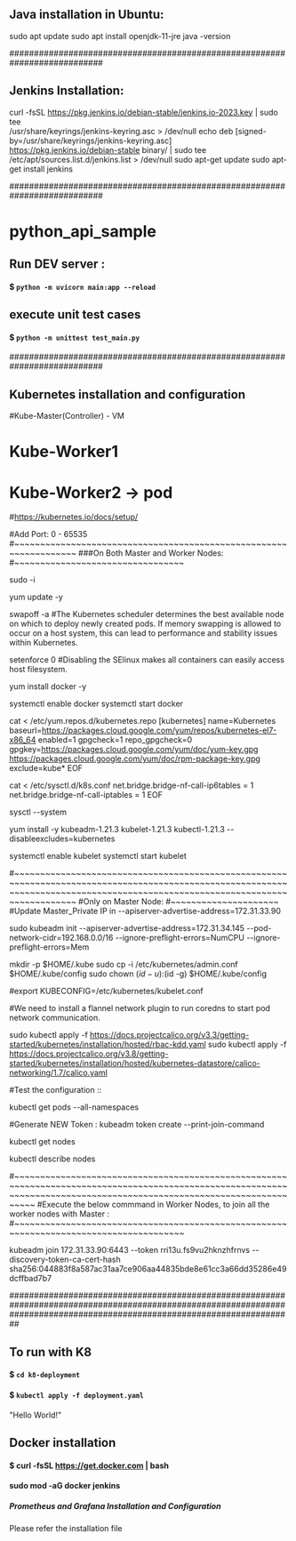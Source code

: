 ## Java installation in Ubuntu:
sudo apt update
sudo apt install openjdk-11-jre
java -version

###########################################################################

## Jenkins Installation:
curl -fsSL https://pkg.jenkins.io/debian-stable/jenkins.io-2023.key | sudo tee \
  /usr/share/keyrings/jenkins-keyring.asc > /dev/null
echo deb [signed-by=/usr/share/keyrings/jenkins-keyring.asc] \
  https://pkg.jenkins.io/debian-stable binary/ | sudo tee \
  /etc/apt/sources.list.d/jenkins.list > /dev/null
sudo apt-get update
sudo apt-get install jenkins		

###########################################################################

# python_api_sample

## Run DEV server : 
#### $ `python -m uvicorn main:app --reload`
## execute unit test cases
#### $ `python -m unittest test_main.py` 

###########################################################################

## Kubernetes installation and configuration
#Kube-Master(Controller)  - VM 
#	Kube-Worker1
#	Kube-Worker2  -> pod 

#https://kubernetes.io/docs/setup/
	
#Add Port: 0 - 65535
#~~~~~~~~~~~~~~~~~~~~~~~~~~~~~~~~~~~~~~~~~~~~~~~~~~~~~~~~~~~~~~~~~~
###On Both Master and Worker Nodes:
#~~~~~~~~~~~~~~~~~~~~~~~~~~~~~~~~~

sudo -i

yum update -y

swapoff -a
#The Kubernetes scheduler determines the best available node on which to deploy newly created pods. If memory swapping is allowed to occur on a host system, this can lead to performance and stability issues within Kubernetes.

setenforce 0
#Disabling the SElinux makes all containers can easily access host filesystem.

yum install docker -y

systemctl enable docker 
systemctl start docker

cat <<EOF > /etc/yum.repos.d/kubernetes.repo
[kubernetes]
name=Kubernetes
baseurl=https://packages.cloud.google.com/yum/repos/kubernetes-el7-x86_64
enabled=1
gpgcheck=1
repo_gpgcheck=0
gpgkey=https://packages.cloud.google.com/yum/doc/yum-key.gpg https://packages.cloud.google.com/yum/doc/rpm-package-key.gpg
exclude=kube*
EOF


cat <<EOF >  /etc/sysctl.d/k8s.conf
net.bridge.bridge-nf-call-ip6tables = 1
net.bridge.bridge-nf-call-iptables = 1
EOF

sysctl --system

yum install -y kubeadm-1.21.3 kubelet-1.21.3 kubectl-1.21.3 --disableexcludes=kubernetes 

systemctl enable kubelet 
systemctl start kubelet

#~~~~~~~~~~~~~~~~~~~~~~~~~~~~~~~~~~~~~~~~~~~~~~~~~~~~~~~~~~~~~~~~~~~~~~~~~~~~~~~~~~~~~~~~~~~~~~~~~~~~~~~~~~~~~~~~~~~~~~~~~~~~~~~~~~~~~~~~~~~~~~~~~~~~~~~~~~~~~~~~~~~~~~~~~~~~~~
#Only on Master Node:
#~~~~~~~~~~~~~~~~~~~~~
#Update Master_Private IP in --apiserver-advertise-address=172.31.33.90

sudo kubeadm init --apiserver-advertise-address=172.31.34.145 --pod-network-cidr=192.168.0.0/16 --ignore-preflight-errors=NumCPU --ignore-preflight-errors=Mem

mkdir -p $HOME/.kube
sudo cp -i /etc/kubernetes/admin.conf $HOME/.kube/config
sudo chown $(id -u):$(id -g) $HOME/.kube/config

#export KUBECONFIG=/etc/kubernetes/kubelet.conf 
  
#We need to install a flannel network plugin to run coredns to start pod network communication.

sudo kubectl apply -f https://docs.projectcalico.org/v3.3/getting-started/kubernetes/installation/hosted/rbac-kdd.yaml 
sudo kubectl apply -f https://docs.projectcalico.org/v3.8/getting-started/kubernetes/installation/hosted/kubernetes-datastore/calico-networking/1.7/calico.yaml 

#Test the configuration ::

kubectl get pods --all-namespaces

#Generate NEW Token :
kubeadm token create --print-join-command

kubectl get nodes

kubectl describe nodes


#~~~~~~~~~~~~~~~~~~~~~~~~~~~~~~~~~~~~~~~~~~~~~~~~~~~~~~~~~~~~~~~~~~~~~~~~~~~~~~~~~~~~~~~~~~~~~~~~~~~~~~~~~~~~~~~~~~~~~~~~~~~~~~~~~~~~~~~~~~~~~~~~~~~~~~~~~~~~~~~~~~~~~~
#Execute the below commmand in Worker Nodes, to join all the worker nodes with Master :
#~~~~~~~~~~~~~~~~~~~~~~~~~~~~~~~~~~~~~~~~~~~~~~~~~~~~~~~~~~~~~~~~~~~~~~~~~~~~~~~~~~~~~~~


kubeadm join 172.31.33.90:6443 --token rri13u.fs9vu2hknzhfrnvs --discovery-token-ca-cert-hash sha256:044883f8a587ac31aa7ce906aa44835bde8e61cc3a66dd35286e49dcffbad7b7

##########################################################################################################################################################################

## To run with K8
#### $ `cd k8-deployment`

#### $ `kubectl apply -f deployment.yaml`

"Hello World!"


## Docker installation
#### $ curl -fsSL https://get.docker.com | bash
#### sudo mod -aG docker jenkins

##### Prometheus and Grafana Installation and Configuration

Please refer the installation file

